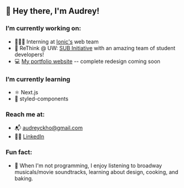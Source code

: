 ## 👋 Hey there, I'm Audrey!

### I’m currently working on:
- 👩🏻‍💻 Interning at [Ionic's](https://ionic.io/) web team
- 🌱 ReThink @ UW: [SUB Initiative](https://www.subinitiative.com/) with an amazing team of student developers!
- 💻 [My portfolio website](http://audrey-kho.github.io/) -- complete redesign coming soon

### I’m currently learning
- ⚛ Next.js
- 💅 styled-components

### Reach me at:
- 📬 [audreyckho@gmail.com](mailto:audreyckho@gmail.com)
- 👩‍🎓 [LinkedIn](https://www.linkedin.com/in/audrey-kho/)

### Fun fact:
- 🍞 When I'm not programming, I enjoy listening to broadway musicals/movie soundtracks, learning about design, cooking, and baking.
